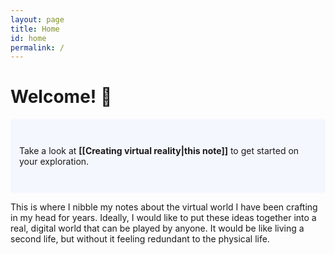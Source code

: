 ```yaml
---
layout: page
title: Home
id: home
permalink: /
---
```


# Welcome! 🌱

<p style="padding: 3em 1em; background: #f5f7ff; border-radius: 4px;">
  Take a look at <span style="font-weight: bold">[[Creating virtual reality|this note]]</span> to get started on your exploration.
</p>

This is where I nibble my notes about the virtual world I have been crafting in my head for years. Ideally, I would like to put these ideas together into a real, digital world that can be played by anyone. It would be like living a second life, but without it feeling redundant to the physical life.

<style>
  .wrapper {
    max-width: 46em;
  }
</style>
